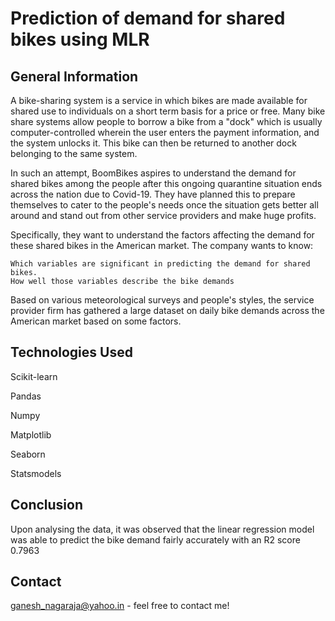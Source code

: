 # Prediction of demand for shared bikes using MLR


## General Information
A bike-sharing system is a service in which bikes are made available for shared use to individuals on a short term basis for a price or free. Many bike share systems allow people to borrow a bike from a "dock" which is usually computer-controlled wherein the user enters the payment information, and the system unlocks it. This bike can then be returned to another dock belonging to the same system.

In such an attempt, BoomBikes aspires to understand the demand for shared bikes among the people after this ongoing quarantine situation ends across the nation due to Covid-19. They have planned this to prepare themselves to cater to the people's needs once the situation gets better all around and stand out from other service providers and make huge profits.

Specifically, they want to understand the factors affecting the demand for these shared bikes in the American market. The company wants to know:

    Which variables are significant in predicting the demand for shared bikes.
    How well those variables describe the bike demands
Based on various meteorological surveys and people's styles, the service provider firm has gathered a large dataset on daily bike demands across the American market based on some factors. 


## Technologies Used
Scikit-learn

Pandas

Numpy

Matplotlib

Seaborn

Statsmodels

## Conclusion
Upon analysing the data, it was observed that the linear regression model was able to predict the bike demand fairly accurately with an R2 score 0.7963


## Contact
ganesh_nagaraja@yahoo.in - feel free to contact me!


